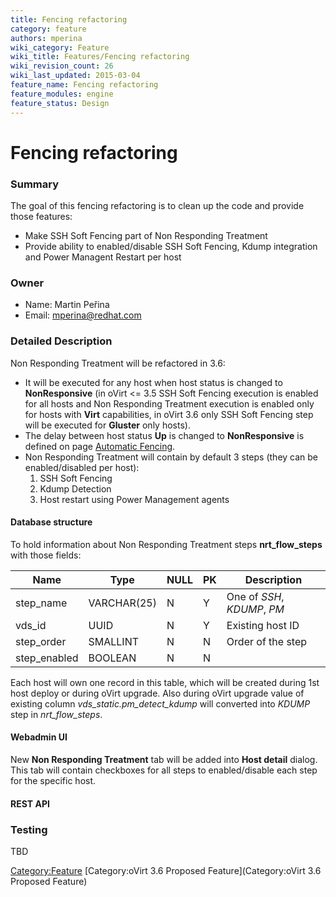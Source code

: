 ```yaml
---
title: Fencing refactoring
category: feature
authors: mperina
wiki_category: Feature
wiki_title: Features/Fencing refactoring
wiki_revision_count: 26
wiki_last_updated: 2015-03-04
feature_name: Fencing refactoring
feature_modules: engine
feature_status: Design
---
```


# Fencing refactoring

### Summary

The goal of this fencing refactoring is to clean up the code and provide those features:

*   Make SSH Soft Fencing part of Non Responding Treatment
*   Provide ability to enabled/disable SSH Soft Fencing, Kdump integration and Power Managent Restart per host

### Owner

*   Name: Martin Peřina
*   Email: <mperina@redhat.com>

### Detailed Description

Non Responding Treatment will be refactored in 3.6:

*   It will be executed for any host when host status is changed to **NonResponsive** (in oVirt <= 3.5 SSH Soft Fencing execution is enabled for all hosts and Non Responding Treatment execution is enabled only for hosts with **Virt** capabilities, in oVirt 3.6 only SSH Soft Fencing step will be executed for **Gluster** only hosts).
*   The delay between host status **Up** is changed to **NonResponsive** is defined on page [Automatic Fencing](Automatic_Fencing#Automatic_Fencing).
*   Non Responding Treatment will contain by default 3 steps (they can be enabled/disabled per host):
    1.  SSH Soft Fencing
    2.  Kdump Detection
    3.  Host restart using Power Management agents

#### Database structure

To hold information about Non Responding Treatment steps **nrt_flow_steps** with those fields:

| Name          | Type        | NULL | PK  | Description                 |
|---------------|-------------|------|-----|-----------------------------|
| step_name    | VARCHAR(25) | N    | Y   | One of *SSH*, *KDUMP*, *PM* |
| vds_id       | UUID        | N    | Y   | Existing host ID            |
| step_order   | SMALLINT    | N    | N   | Order of the step           |
| step_enabled | BOOLEAN     | N    | N   |                             |

Each host will own one record in this table, which will be created during 1st host deploy or during oVirt upgrade. Also during oVirt upgrade value of existing column *vds_static.pm_detect_kdump* will converted into *KDUMP* step in *nrt_flow_steps*.

#### Webadmin UI

New **Non Responding Treatment** tab will be added into **Host detail** dialog. This tab will contain checkboxes for all steps to enabled/disable each step for the specific host.

#### REST API

### Testing

TBD

<Category:Feature> [Category:oVirt 3.6 Proposed Feature](Category:oVirt 3.6 Proposed Feature)
